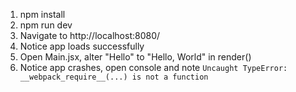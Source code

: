 1. npm install
2. npm run dev
3. Navigate to http://localhost:8080/
4. Notice app loads successfully
5. Open Main.jsx, alter "Hello" to "Hello, World" in render()
6. Notice app crashes, open console and note `Uncaught TypeError: __webpack_require__(...) is not a function`
